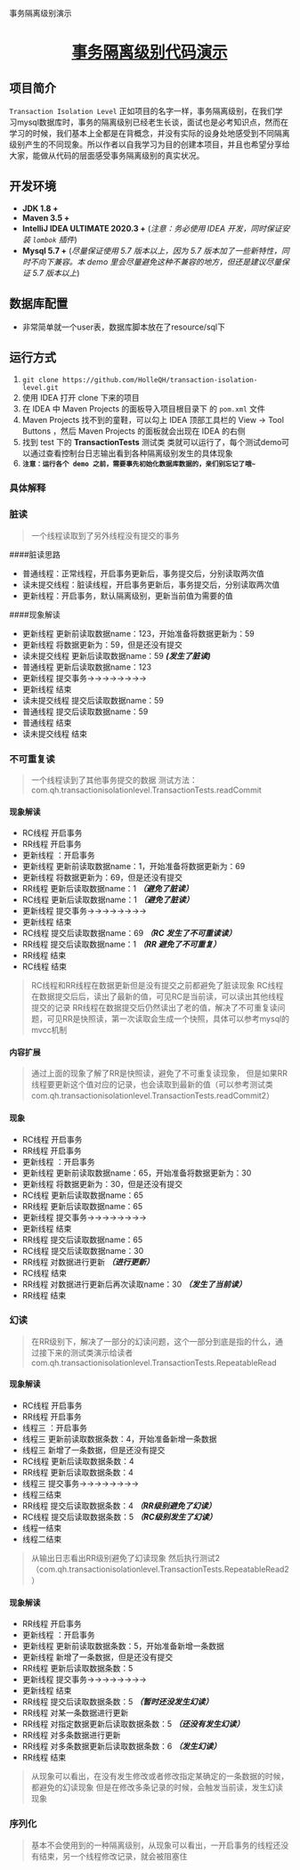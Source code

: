 事务隔离级别演示
<h1 align="center"><a href="https://github.com/xkcoding" target="_blank">事务隔离级别代码演示</a></h1>

## 项目简介

`Transaction Isolation Level`
正如项目的名字一样，事务隔离级别，在我们学习mysql数据库时，事务的隔离级别已经老生长谈，面试也是必考知识点，然而在学习的时候，我们基本上全都是在背概念，并没有实际的设身处地感受到不同隔离级别产生的不同现象。所以作者以自我学习为目的创建本项目，并且也希望分享给大家，能做从代码的层面感受事务隔离级别的真实状况。

## 开发环境

- **JDK 1.8 +**
- **Maven 3.5 +**
- **IntelliJ IDEA ULTIMATE 2020.3 +** (*注意：务必使用 IDEA 开发，同时保证安装 `lombok` 插件*)
- **Mysql 5.7 +** (*尽量保证使用 5.7 版本以上，因为 5.7 版本加了一些新特性，同时不向下兼容。本 demo 里会尽量避免这种不兼容的地方，但还是建议尽量保证 5.7 版本以上*)

## 数据库配置

- 非常简单就一个user表，数据库脚本放在了resource/sql下

## 运行方式

1. `git clone https://github.com/HolleQH/transaction-isolation-level.git`
2. 使用 IDEA 打开 clone 下来的项目
3. 在 IDEA 中 Maven Projects 的面板导入项目根目录下 的 `pom.xml` 文件
4. Maven Projects 找不到的童鞋，可以勾上 IDEA 顶部工具栏的 View -> Tool Buttons ，然后 Maven Projects 的面板就会出现在 IDEA 的右侧
5. 找到 test 下的 **TransactionTests** 测试类 类就可以运行了，每个测试demo可以通过查看控制台日志输出看到各种隔离级别发生的具体现象
6. **`注意：运行各个 demo 之前，需要事先初始化数据库数据的，亲们别忘记了哦~`**

### 具体解释

### 脏读
> 一个线程读取到了另外线程没有提交的事务

####脏读思路

- 普通线程：正常线程，开启事务更新后，事务提交后，分别读取两次值
- 读未提交线程：脏读线程，开启事务更新后，事务提交后，分别读取两次值
- 更新线程：开启事务，默认隔离级别，更新当前值为需要的值

####现象解读

- 更新线程 更新前读取数据name：123，开始准备将数据更新为：59
- 更新线程 将数据更新为：59，但是还没有提交
- 读未提交线程 更新后读取数据name：59  **_(发生了脏读)_**
- 普通线程 更新后读取数据name：123
- 更新线程 提交事务->->->->->->->->
- 更新线程 结束
- 读未提交线程 提交后读取数据name：59
- 普通线程 提交后读取数据name：59
- 普通线程 结束
- 读未提交线程 结束

### 不可重复读

> 一个线程读到了其他事务提交的数据
> 测试方法：com.qh.transactionisolationlevel.TransactionTests.readCommit

#### 现象解读

- RC线程 开启事务
- RR线程 开启事务
- 更新线程 ：开启事务
- 更新线程 更新前读取数据name：1，开始准备将数据更新为：69
- 更新线程 将数据更新为：69，但是还没有提交
- RR线程 更新后读取数据name：1 _**（避免了脏读）**_
- RC线程 更新后读取数据name：1 _**（避免了脏读）**_
- 更新线程 提交事务->->->->->->->->
- 更新线程 结束
- RC线程 提交后读取数据name：69 _**（RC 发生了不可重读读）**_
- RR线程 提交后读取数据name：1 _**（RR 避免了不可重复）**_
- RR线程 结束
- RC线程 结束

> RC线程和RR线程在数据更新但是没有提交之前都避免了脏读现象 RC线程在数据提交后后，读出了最新的值，可见RC是当前读，可以读出其他线程提交的记录 RR线程在数据提交后仍然读出了老的值，解决了不可重复读问题，可见RR是快照读，第一次读取会生成一个快照，具体可以参考mysql的mvcc机制

#### 内容扩展

> 通过上面的现象了解了RR是快照读，避免了不可重复读现象，
> 但是如果RR线程要更新这个值对应的记录，也会读取到最新的值（可以参考测试类com.qh.transactionisolationlevel.TransactionTests.readCommit2）

#### 现象

- RC线程 开启事务
- RR线程 开启事务
- 更新线程 ：开启事务
- 更新线程 更新前读取数据name：65，开始准备将数据更新为：30
- 更新线程 将数据更新为：30，但是还没有提交
- RC线程 更新后读取数据name：65
- RR线程 更新后读取数据name：65
- 更新线程 提交事务->->->->->->->->
- 更新线程 结束
- RR线程 提交后读取数据name：65
- RC线程 提交后读取数据name：30
- RR线程 对数据进行更新 _**（进行更新）**_
- RC线程 结束
- RR线程 对数据进行更新后再次读取name：30 _**（发生了当前读）**_
- RR线程 结束

### 幻读

> 在RR级别下，解决了一部分的幻读问题，这个一部分到底是指的什么，通过接下来的测试类演示给读者 com.qh.transactionisolationlevel.TransactionTests.RepeatableRead

#### 现象解读

- RC线程 开启事务
- RR线程 开启事务
- 线程三 ：开启事务
- 线程三 更新前读取数据条数：4，开始准备新增一条数据
- 线程三 新增了一条数据，但是还没有提交
- RC线程 更新后读取数据条数：4
- RR线程 更新后读取数据条数：4
- 线程三 提交事务->->->->->->->->
- 线程三结束
- RR线程 提交后读取数据条数：4 _**（RR级别避免了幻读）**_
- RC线程 提交后读取数据条数：5 _**（RC级别发生了幻读）**_
- 线程一结束
- 线程二结束

> 从输出日志看出RR级别避免了幻读现象
> 然后执行测试2（com.qh.transactionisolationlevel.TransactionTests.RepeatableRead2）

#### 现象解读

- RR线程 开启事务
- 更新线程 ：开启事务
- 更新线程 更新前读取数据条数：5，开始准备新增一条数据
- 更新线程 新增了一条数据，但是还没有提交
- RR线程 更新后读取数据条数：5
- 更新线程 提交事务->->->->->->->->
- 更新线程 结束
- RR线程 提交后读取数据条数：5 _**（暂时还没发生幻读）**_
- RR线程 对某一条数据进行更新
- RR线程 对指定数据更新后读取数据条数：5 _**（还没有发生幻读）**_
- RR线程 对多条数据进行更新
- RR线程 对多条数据更新后读取数据条数：6 _**（发生幻读）**_
- RR线程 结束

> 从现象可以看出，在没有发生修改或者修改指定某确定的一条数据的时候，都避免的幻读现象
> 但是在修改多条记录的时候，会触发当前读，发生幻读现象

### 序列化

> 基本不会使用到的一种隔离级别，从现象可以看出，一开启事务的线程还没有结束，另一个线程修改记录，就会被阻塞住


